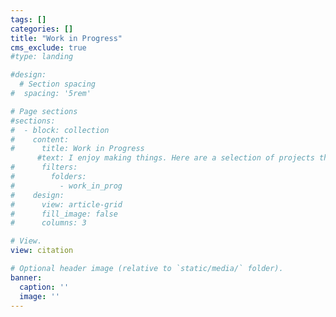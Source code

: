 ```yaml
---
tags: []
categories: []
title: "Work in Progress"
cms_exclude: true
#type: landing

#design:
  # Section spacing
#  spacing: '5rem'

# Page sections
#sections:
#  - block: collection
#    content:
#      title: Work in Progress
      #text: I enjoy making things. Here are a selection of projects that I have worked on over the years.
#      filters:
#        folders:
#          - work_in_prog
#    design:
#      view: article-grid
#      fill_image: false
#      columns: 3

# View.
view: citation

# Optional header image (relative to `static/media/` folder).
banner:
  caption: ''
  image: ''
---
```

<style>
h1.lg\:text-6xl {
  font-size: 2rem !important;
}
</style>

